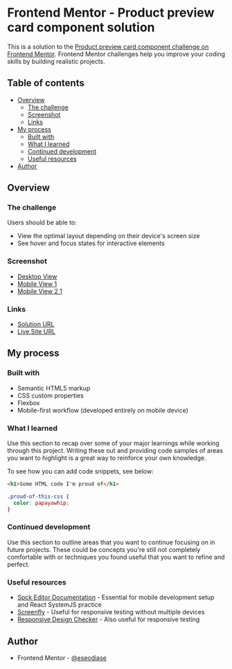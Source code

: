 # Frontend Mentor - Product preview card component solution

This is a solution to the [Product preview card component challenge on Frontend Mentor](https://www.frontendmentor.io/challenges/product-preview-card-component-GO7UmttRfa). Frontend Mentor challenges help you improve your coding skills by building realistic projects. 

## Table of contents

- [Overview](#overview)
  - [The challenge](#the-challenge)
  - [Screenshot](#screenshot)
  - [Links](#links)
- [My process](#my-process)
  - [Built with](#built-with)
  - [What I learned](#what-i-learned)
  - [Continued development](#continued-development)
  - [Useful resources](#useful-resources)
- [Author](#author)

## Overview

### The challenge

Users should be able to:

- View the optimal layout depending on their device's screen size
- See hover and focus states for interactive elements

### Screenshot

- [Desktop View](./src/screenshots/desktop-view.jpg)
- [Mobile View 1](./src/screenshots/mobile-view-1.jpg)
- [Mobile View 2 1](./src/screenshots/mobile-view-2.jpg)

### Links

- [Solution URL](https://github.com/eseodiase/product-preview-cart)
- [Live Site URL](https://eseodiase.github.io/product-preview-cart/)

## My process

### Built with

- Semantic HTML5 markup
- CSS custom properties
- Flexbox
- Mobile-first workflow (developed entirely on mobile device)

### What I learned

Use this section to recap over some of your major learnings while working through this project. Writing these out and providing code samples of areas you want to highlight is a great way to reinforce your own knowledge.

To see how you can add code snippets, see below:

```html
<h1>Some HTML code I'm proud of</h1>
```
```css
.proud-of-this-css {
  color: papayawhip;
}
```

### Continued development

Use this section to outline areas that you want to continue focusing on in future projects. These could be concepts you're still not completely comfortable with or techniques you found useful that you want to refine and perfect.


### Useful resources

- [Spck Editor Documentation](https://spck.io/docs) - Essential for mobile development setup and React SystemJS practice
- [Screenfly](https://screenfly.org) - Useful for responsive testing without multiple devices
- [Responsive Design Checker](https://www.responsivedesignchecker.com) - Also useful for responsive testing

## Author

- Frontend Mentor - [@eseodiase](https://www.frontendmentor.io/profile/eseodiase)


